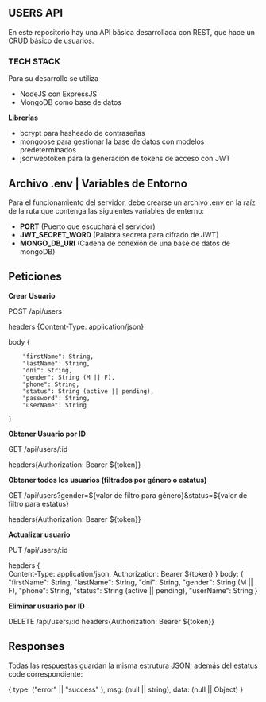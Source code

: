 ## USERS API

En este repositorio hay una API básica desarrollada con REST, que hace un CRUD básico de usuarios.

### TECH STACK

Para su desarrollo se utiliza 
* NodeJS con ExpressJS
* MongoDB como base de datos

**Librerías**


* bcrypt para hasheado de contraseñas
* mongoose para gestionar la base de datos con modelos predeterminados
* jsonwebtoken para la generación de tokens de acceso con JWT

## Archivo .env | Variables de Entorno


Para el funcionamiento del servidor, debe crearse un archivo .env en la raíz de la ruta que contenga las siguientes variables de enterno:


* **PORT** (Puerto que escuchará el servidor)
* **JWT_SECRET_WORD** (Palabra secreta para cifrado de JWT)
* **MONGO_DB_URI** (Cadena de conexión de una base de datos de mongoDB)


## Peticiones


**Crear Usuario**


POST /api/users


headers {Content-Type: application/json}


body {  

        "firstName": String,  
        "lastName": String,  
        "dni": String,  
        "gender": String (M || F),  
        "phone": String,  
        "status": String (active || pending),  
        "password": String,  
        "userName": String  
        
    }  


**Obtener Usuario por ID**



GET /api/users/:id


headers{Authorization: Bearer ${token}}


**Obtener todos los usuarios (filtrados por género o estatus)**



GET /api/users?gender=${valor de filtro para género}&status=${valor de filtro para estatus}


headers{Authorization: Bearer ${token}}


**Actualizar usuario**


PUT /api/users/:id


headers {   
            Content-Type: application/json,
            Authorization: Bearer ${token}
        }
body: {
        "firstName": String,
        "lastName": String,
        "dni": String,
        "gender": String (M || F),
        "phone": String,
        "status": String (active || pending),
        "userName": String
    }


**Eliminar usuario por ID**



DELETE /api/users/:id
headers{Authorization: Bearer ${token}}


## Responses


Todas las respuestas guardan la misma estrutura JSON, además del estatus code correspondiente:


{
    type: ("error" || "success" ), 
    msg: (null || string), 
    data: (null || Object)
}


